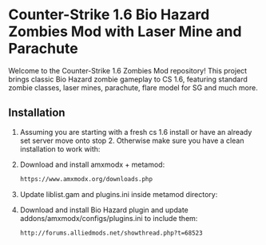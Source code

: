 # Counter-Strike 1.6 Bio Hazard Zombies Mod with Laser Mine and Parachute

Welcome to the Counter-Strike 1.6 Zombies Mod repository! This project brings classic Bio Hazard zombie gameplay to CS 1.6, featuring standard zombie classes, laser mines, parachute, flare model for SG and much more.

## Installation

1. Assuming you are starting with a fresh cs 1.6 install or have an already set server move onto stop 2. Otherwise make sure you have a clean installation to work with:

2. Download and install amxmodx + metamod:
   ```sh
   https://www.amxmodx.org/downloads.php

3. Update liblist.gam and plugins.ini inside metamod directory:

4. Download and install Bio Hazard plugin and update addons/amxmodx/configs/plugins.ini to include them:
   ```sh
   http://forums.alliedmods.net/showthread.php?t=68523